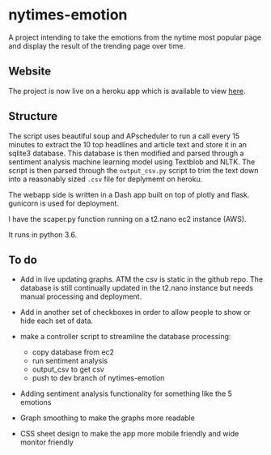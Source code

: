 # nytimes-emotion

A project intending to take the emotions from the nytime most popular page and display the result of the trending page over time.

## Website

The project is now live on a heroku app which is available to view [here](https://nytimes-emotion.herokuapp.com/).

## Structure
The script uses beautiful soup and APscheduler to run a call every 15 minutes to extract the 10 top headlines and article text and store it in an sqlite3 database. This database is then modified and parsed through a sentiment analysis machine learning model using Textblob and NLTK. The script is then parsed through the `output_csv.py` script to trim the text down into a reasonably sized `.csv` file for deplymemt on heroku.

The webapp side is written in a Dash app built on top of plotly and flask. gunicorn is used for deployment.

I have the scaper.py function running on a t2.nano ec2 instance (AWS).

It runs in python 3.6.

## To do

* Add in live updating graphs. ATM the csv is static in the github repo. The database is still continually updated in the t2.nano instance but needs manual processing and deployment.

* Add in another set of checkboxes in order to allow people to show or hide each set of data.

* make a controller script to streamline the database processing:
  * copy database from ec2
  * run sentiment analysis
  * output_csv to get csv
  * push to dev branch of nytimes-emotion

* Adding sentiment analysis functionality for something like the 5 emotions

* Graph smoothing to make the graphs more readable

* CSS sheet design to make the app more mobile friendly and wide monitor friendly
